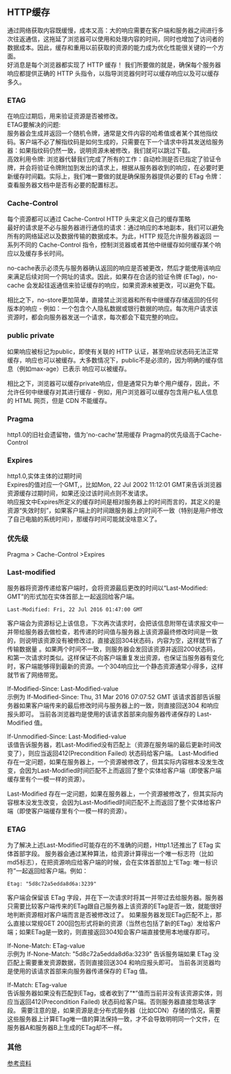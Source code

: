 ## HTTP缓存
通过网络获取内容既缓慢，成本又高：大的响应需要在客户端和服务器之间进行多次往返通信，这拖延了浏览器可以使用和处理内容的时间，同时也增加了访问者的数据成本。因此，缓存和重用以前获取的资源的能力成为优化性能很关键的一个方面。  
好消息是每个浏览器都实现了 HTTP 缓存！ 我们所要做的就是，确保每个服务器响应都提供正确的 HTTP 头指令，以指导浏览器何时可以缓存响应以及可以缓存多久。  
### ETAG
在响应过期后，用来验证资源是否被修改。  
ETAG要解决的问题:  
服务器会生成并返回一个随机令牌，通常是文件内容的哈希值或者某个其他指纹码。客户端不必了解指纹码是如何生成的，只需要在下一个请求中将其发送给服务器：如果指纹码仍然一致，说明资源未被修改，我们就可以跳过下载。  
高效利用令牌: 浏览器代替我们完成了所有的工作：自动检测是否已指定了验证令牌，并会将验证令牌附加到发出的请求上，根据从服务器收到的响应，在必要时更新缓存时间戳。实际上，我们唯一要做的就是确保服务器提供必要的 ETag 令牌：查看服务器文档中是否有必要的配置标志。  

### Cache-Control
每个资源都可以通过 Cache-Control HTTP 头来定义自己的缓存策略    
最好的请求是不必与服务器进行通信的请求：通过响应的本地副本，我们可以避免所有的网络延迟以及数据传输的数据成本。为此，HTTP 规范允许服务器返回 一系列不同的 Cache-Control 指令，控制浏览器或者其他中继缓存如何缓存某个响应以及缓存多长时间。  

no-cache表示必须先与服务器确认返回的响应是否被更改，然后才能使用该响应来满足后续对同一个网址的请求。因此，如果存在合适的验证令牌 (ETag)，no-cache 会发起往返通信来验证缓存的响应，如果资源未被更改，可以避免下载。  

相比之下，no-store更加简单，直接禁止浏览器和所有中继缓存存储返回的任何版本的响应 - 例如：一个包含个人隐私数据或银行数据的响应。每次用户请求该资源时，都会向服务器发送一个请求，每次都会下载完整的响应。  

### public private
如果响应被标记为public，即使有关联的 HTTP 认证，甚至响应状态码无法正常缓存，响应也可以被缓存。大多数情况下，public不是必须的，因为明确的缓存信息（例如max-age）已表示 响应可以被缓存。  

相比之下，浏览器可以缓存private响应，但是通常只为单个用户缓存，因此，不允许任何中继缓存对其进行缓存 - 例如，用户浏览器可以缓存包含用户私人信息的 HTML 网页，但是 CDN 不能缓存。  

### Pragma
http1.0的旧社会遗留物，值为'no-cache'禁用缓存
Pragma的优先级高于Cache-Control  

### Expires
http1.0,实体主体的过期时间  
Expires的值对应一个GMT,，比如Mon, 22 Jul 2002 11:12:01 GMT来告诉浏览器资源缓存过期时间，如果还没过该时间点则不发请求。  
响应报文中Expires所定义的缓存时间是相对服务器上的时间而言的，其定义的是资源“失效时刻”，如果客户端上的时间跟服务器上的时间不一致（特别是用户修改了自己电脑的系统时间），那缓存时间可能就没啥意义了。  
### 优先级
Pragma > Cache-Control >Expires  

### Last-modified
服务器将资源传递给客户端时，会将资源最后更改的时间以“Last-Modified: GMT”的形式加在实体首部上一起返回给客户端。  
```
Last-Modified: Fri, 22 Jul 2016 01:47:00 GMT
```
客户端会为资源标记上该信息，下次再次请求时，会把该信息附带在请求报文中一并带给服务器去做检查，若传递的时间值与服务器上该资源最终修改时间是一致的，则说明该资源没有被修改过，直接返回304状态码，内容为空，这样就节省了传输数据量 。如果两个时间不一致，则服务器会发回该资源并返回200状态码，和第一次请求时类似。这样保证不向客户端重复发出资源，也保证当服务器有变化时，客户端能够得到最新的资源。一个304响应比一个静态资源通常小得多，这样就节省了网络带宽。  


If-Modified-Since: Last-Modified-value  
示例为 If-Modified-Since: Thu, 31 Mar 2016 07:07:52 GMT
该请求首部告诉服务器如果客户端传来的最后修改时间与服务器上的一致，则直接回送304 和响应报头即可。
当前各浏览器均是使用的该请求首部来向服务器传递保存的 Last-Modified 值。  

If-Unmodified-Since: Last-Modified-value  
该值告诉服务器，若Last-Modified没有匹配上（资源在服务端的最后更新时间改变了），则应当返回412(Precondition Failed) 状态码给客户端。 Last-Modified 存在一定问题，如果在服务器上，一个资源被修改了，但其实际内容根本没发生改变，会因为Last-Modified时间匹配不上而返回了整个实体给客户端（即使客户端缓存里有个一模一样的资源）。  

Last-Modified 存在一定问题，如果在服务器上，一个资源被修改了，但其实际内容根本没发生改变，会因为Last-Modified时间匹配不上而返回了整个实体给客户端（即使客户端缓存里有个一模一样的资源）。  

### ETAG
为了解决上述Last-Modified可能存在的不准确的问题，Http1.1还推出了 ETag 实体首部字段。 服务器会通过某种算法，给资源计算得出一个唯一标志符（比如md5标志），在把资源响应给客户端的时候，会在实体首部加上“ETag: 唯一标识符”一起返回给客户端。例如：  
```
Etag: "5d8c72a5edda8d6a:3239"
```
客户端会保留该 ETag 字段，并在下一次请求时将其一并带过去给服务器。服务器只需要比较客户端传来的ETag跟自己服务器上该资源的ETag是否一致，就能很好地判断资源相对客户端而言是否被修改过了。
如果服务器发现ETag匹配不上，那么直接以常规GET 200回包形式将新的资源（当然也包括了新的ETag）发给客户端；如果ETag是一致的，则直接返回304知会客户端直接使用本地缓存即可。  

 If-None-Match: ETag-value  
 示例为 If-None-Match: "5d8c72a5edda8d6a:3239" 告诉服务端如果 ETag 没匹配上需要重发资源数据，否则直接回送304 和响应报头即可。 当前各浏览器均是使用的该请求首部来向服务器传递保存的 ETag 值。    
 
 If-Match: ETag-value  
 告诉服务器如果没有匹配到ETag，或者收到了“*”值而当前并没有该资源实体，则应当返回412(Precondition Failed) 状态码给客户端。否则服务器直接忽略该字段。
需要注意的是，如果资源是走分布式服务器（比如CDN）存储的情况，需要这些服务器上计算ETag唯一值的算法保持一致，才不会导致明明同一个文件，在服务器A和服务器B上生成的ETag却不一样。
### 其他
[参考资料](https://developers.google.com/web/fundamentals/performance/optimizing-content-efficiency/http-caching?hl=zh-cn)


